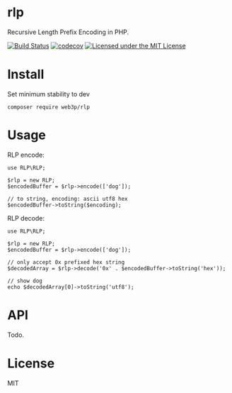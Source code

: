 # rlp
Recursive Length Prefix Encoding in PHP.

[![Build Status](https://travis-ci.org/web3p/rlp.svg?branch=master)](https://travis-ci.org/web3p/rlp)
[![codecov](https://codecov.io/gh/web3p/rlp/branch/master/graph/badge.svg)](https://codecov.io/gh/web3p/rlp)
[![Licensed under the MIT License](https://img.shields.io/badge/License-MIT-blue.svg)](https://github.com/web3p/rlp/blob/master/LICENSE)

# Install

Set minimum stability to dev
```
composer require web3p/rlp
```

# Usage

RLP encode:
```
use RLP\RLP;

$rlp = new RLP;
$encodedBuffer = $rlp->encode(['dog']);

// to string, encoding: ascii utf8 hex
$encodedBuffer->toString($encoding);
```

RLP decode:
```
use RLP\RLP;

$rlp = new RLP;
$encodedBuffer = $rlp->encode(['dog']);

// only accept 0x prefixed hex string
$decodedArray = $rlp->decode('0x' . $encodedBuffer->toString('hex'));

// show dog
echo $decodedArray[0]->toString('utf8');
```

# API

Todo.

# License
MIT
